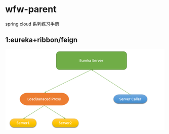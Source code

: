 # wfw-parent

spring cloud 系列练习手册

## 1:eureka+ribbon/feign

![image](https://github.com/zgq7/wfw-parent/blob/master/wfw-ribbon/ribbon.png)
